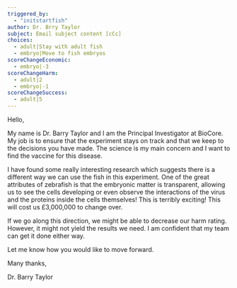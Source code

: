 ```yaml
---
triggered_by:
  - "initstartfish"
author: Dr. Brry Taylor
subject: Email subject content [cCc]
choices:
  - adult|Stay with adult fish
  - embryo|Move to fish embryos
scoreChangeEconomic:
  - embryo|-3
scoreChangeHarm:
  - adult|2
  - embryo|-1
scoreChangeSuccess:
  - adult|5
---
```


Hello,

My name is Dr. Barry Taylor and I am the Principal Investigator at BioCore. My job is to ensure that the experiment stays on track and that we keep to the decisions you have made. The science is my main concern and I want to find the vaccine for this disease.

I have found some really interesting research which suggests there is a different way we can use the fish in this experiment. One of the great attributes of zebrafish is that the embryonic matter is transparent, allowing us to see the cells developing or even observe the interactions of the virus and the proteins inside the cells themselves! This is terribly exciting! This will cost us £3,000,000 to change over.

If we go along this direction, we might be able to decrease our harm rating. However, it might not yield the results we need. I am confident that my team can get it done either way.

Let me know how you would like to move forward.

Many thanks,

Dr. Barry Taylor
